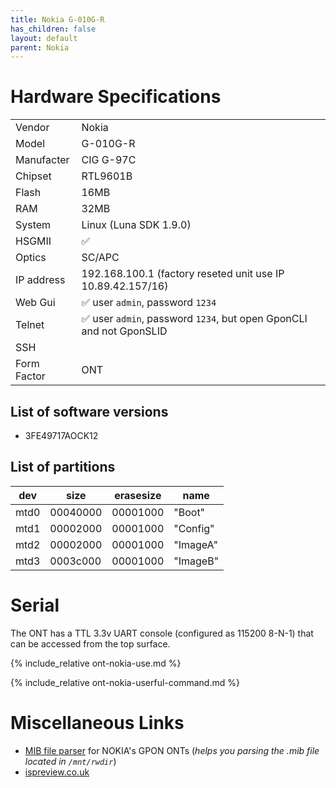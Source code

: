 ```yaml
---
title: Nokia G-010G-R
has_children: false
layout: default
parent: Nokia
---
```


# Hardware Specifications

|             |                                                                     |
| ----------- | ------------------------------------------------------------------- |
| Vendor      | Nokia                                                               |
| Model       | G-010G-R                                                            |
| Manufacter  | CIG G-97C                                                           |
| Chipset     | RTL9601B                                                            |
| Flash       | 16MB                                                                |
| RAM         | 32MB                                                                |
| System      | Linux (Luna SDK 1.9.0)                                              |
| HSGMII      | ✅                                                                  |
| Optics      | SC/APC                                                              |
| IP address  | 192.168.100.1  (factory reseted unit use IP 10.89.42.157/16)        |
| Web Gui     | ✅ user `admin`, password `1234`                                    |
| Telnet      | ✅ user `admin`, password `1234`, but open GponCLI and not GponSLID |
| SSH         |                                                                     |
| Form Factor | ONT                                                                 |

## List of software versions
- 3FE49717AOCK12 

## List of partitions

| dev  | size     | erasesize | name     |
| ---- | -------- | --------- | -------- |
| mtd0 | 00040000 | 00001000  | "Boot"   |
| mtd1 | 00002000 | 00001000  | "Config" |
| mtd2 | 00002000 | 00001000  | "ImageA" |
| mtd3 | 0003c000 | 00001000  | "ImageB" |

# Serial

The ONT has a TTL 3.3v UART console (configured as 115200 8-N-1) that can be accessed from the top surface.

{% include_relative ont-nokia-use.md %}

{% include_relative ont-nokia-userful-command.md %}

# Miscellaneous Links
- [MIB file parser](https://github.com/nanomad/nokia-ont-mib-parser)  for NOKIA's GPON ONTs (*helps you parsing the .mib file located in `/mnt/rwdir`*)
- [ispreview.co.uk](https://www.ispreview.co.uk/index.php/2022/09/pictured-openreachs-future-2-5gbps-ont-for-fttp-broadband.html)

